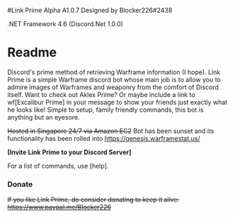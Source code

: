 #Link Prime Alpha A1.0.7
Designed by Blocker226#2438

.NET Framework 4.6 (Discord.Net 1.0.0)

# Readme #
Discord's prime method of retrieving Warframe information (I hope). Link Prime is a simple Warframe discord bot whose main job is to allow you to admire images of Warframes and weaponry from the comfort of Discord itself. Want to check out Aklex Prime? Or maybe include a link to wf[Excalibur Prime] in your message to show your friends just exactly what he looks like! Simple to setup, family friendly commands, this bot is anything but an eyesore.

~~Hosted in Singapore 24/7 via Amazon EC2~~ Bot has been sunset and its functionality has been rolled into https://genesis.warframestat.us/

**[Invite Link Prime to your Discord Server]**

For a list of commands, use [help].

### Donate ###
~~If you like Link Prime, do consider donating to keep it alive: https://www.paypal.me/Blocker226~~

